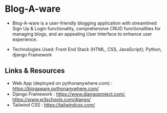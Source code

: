 # Blog-A-ware

- Blog-A-ware is a user-friendly blogging application with streamlined Sign
Up & Login functionality, comprehensive CRUD functionalities for managing blogs,
and an appealing User Interface to enhance user experience.

- Technologies Used: Front End Stack (HTML, CSS, JavaScript); Python, django Framework

## Links & Resources 

- Web App (deployed on pythonanywhere.com) : https://blogaware.pythonanywhere.com/
- Django Framework : https://www.djangoproject.com/, https://www.w3schools.com/django/
- Tailwind CSS : https://tailwindcss.com/
  
